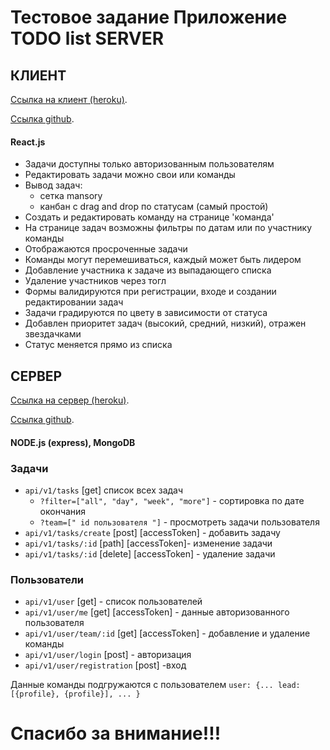 # Тестовое задание Приложение TODO list SERVER

## КЛИЕНТ
[Ссылка на клиент (heroku)](https://whispering-plains-24139.herokuapp.com/).

[Ссылка github](https://github.com/greenbuger-byte/todo-test-task).
#### React.js
- Задачи доступны только авторизованным пользователям
- Редактировать задачи можно свои или команды
- Вывод задач:
    - сетка mansory
    - канбан с drag and drop по статусам (самый простой)
- Создать и редактировать команду на странице 'команда'
- На странице задач возможны фильтры по датам или по участнику команды
- Отображаются просроченные задачи
- Команды могут перемешиваться, каждый может быть лидером
- Добавление участника к задаче из выпадающего списка
- Удаление участников через тогл
- Формы валидируются при регистрации, входе и создании редактировании задач
- Задачи градируются по цвету в зависимости от статуса
- Добавлен приоритет задач (высокий, средний, низкий), отражен звездачками
- Статус меняется прямо из списка

## СЕРВЕР
[Ссылка на сервер (heroku)](https://obscure-basin-28466.herokuapp.com).

[Ссылка github](https://github.com/greenbuger-byte/todo-test-task-server).
#### NODE.js (express), MongoDB
### Задачи
- `api/v1/tasks` [get] список всех задач
    - `?filter=["all", "day", "week", "more"]` - сортировка по дате окончания
    - `?team=[" id пользователя "]` - просмотреть задачи пользователя
- `api/v1/tasks/create` [post] [accessToken] - добавить задачу
- `api/v1/tasks/:id` [path] [accessToken]- изменение задачи
- `api/v1/tasks/:id` [delete] [accessToken] - удаление задачи

### Пользователи
- `api/v1/user` [get] - список пользователей
- `api/v1/user/me` [get] [accessToken] - данные авторизованного пользователя
- `api/v1/user/team/:id` [get] [accessToken] - добавление и удаление команды
- `api/v1/user/login` [post] - авторизация
- `api/v1/user/registration` [post] -вход

Данные команды подгружаются с пользователем
`user: {...
lead: [{profile}, {profile}],
...
}`

# Спасибо за внимание!!!